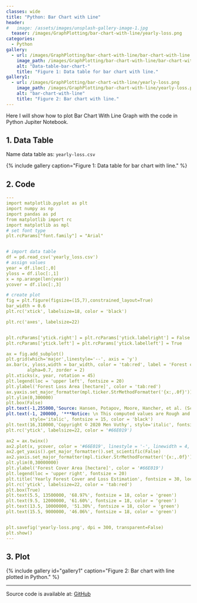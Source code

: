 ```yaml
---
classes: wide
title: "Python: Bar Chart with Line"
header:
#   image: /assets/images/unsplash-gallery-image-1.jpg
  teaser: /images/GraphPlotting/bar-chart-with-line/yearly-loss.png
categories:
  - Python
gallery:
  - url: /images/GraphPlotting/bar-chart-with-line/bar-chart-with-line.png
    image_path: /images/GraphPlotting/bar-chart-with-line/bar-chart-with-line.png
    alt: "Data-table-bar-chart-"
    title: "Figure 1: Data table for bar chart with line."
gallery1:
  - url: /images/GraphPlotting/bar-chart-with-line/yearly-loss.png
    image_path: /images/GraphPlotting/bar-chart-with-line/yearly-loss.png
    alt: "bar-chart-with-line"
    title: "Figure 2: Bar chart with line."
---
```


Here I will show how to plot Bar Chart With Line Graph with the code in Python Jupiter Notebook.


## 1. Data Table

Name data table as: `yearly-loss.csv`

{% include gallery caption="Figure 1: Data table for bar chart with line." %}

## 2. Code

```yaml
---
import matplotlib.pyplot as plt
import numpy as np
import pandas as pd
from matplotlib import rc
import matplotlib as mpl
# set font type
plt.rcParams["font.family"] = "Arial"


# import data table
df = pd.read_csv('yearly_loss.csv')
# assign values
year = df.iloc[:,0]
yloss = df.iloc[:,1]
x = np.arange(len(year))
ycover = df.iloc[:,3]

# create plot
fig = plt.figure(figsize=(15,7),constrained_layout=True) 
bar_width = 0.6
plt.rc('xtick', labelsize=18, color = 'black')

plt.rc('axes', labelsize=22)


plt.rcParams['ytick.right'] = plt.rcParams['ytick.labelright'] = False
plt.rcParams['ytick.left'] = plt.rcParams['ytick.labelleft'] = True

ax = fig.add_subplot()
plt.grid(which='major',linestyle='--', axis = 'y')
ax.bar(x, yloss,width = bar_width, color = 'tab:red', label = 'Forest cover loss',
        alpha=0.7, zorder = 2)
plt.xticks(x, year, rotation = 45)
plt.legend(loc = 'upper left', fontsize = 20)
plt.ylabel('Forest Loss Area [hectare]', color = 'tab:red')
ax.yaxis.set_major_formatter(mpl.ticker.StrMethodFormatter('{x:,.0f}'))
plt.ylim(0,300000)
plt.box(False)
plt.text(-1,255000,'Source: Hansen, Potapov, Moore, Hancher, et al. (Science, 2013)', style='italic', fontsize = 15, color = 'black')
plt.text(-1, 200000, '***Notice: \n This computed values are Rough and Unofficial  Estimation \n based on the instruction from Google Earth Engine and \n Dataset Guideline.', 
         style='italic', fontsize = 15, color = 'black')
plt.text(16,310000,'Copyright © 2020 Men Vuthy', style='italic', fontsize = 13, color = 'white')
plt.rc('ytick', labelsize=22, color = '#66E019')

ax2 = ax.twinx()
ax2.plot(x, ycover, color = '#66E019', linestyle = '-', linewidth = 4, marker='o', markersize=8, markeredgecolor = 'darkgreen', label = "Forest cover")
ax2.get_yaxis().get_major_formatter().set_scientific(False)
ax2.yaxis.set_major_formatter(mpl.ticker.StrMethodFormatter('{x:,.0f}'))
plt.ylim(0,30000000)
plt.ylabel('Forest Cover Area [hectare]', color = '#66E019')
plt.legend(loc = 'upper right', fontsize = 20)
plt.title('Yearly Forest Cover and Loss Estimation', fontsize = 30, loc = 'left', fontweight = 'bold', color = 'green')
plt.rc('ytick', labelsize=22, color = 'tab:red')
plt.box(True)
plt.text(5.5, 13500000, '68.97%', fontsize = 18, color = 'green')
plt.text(9.5, 12000000, '61.60%', fontsize = 18, color = 'green')
plt.text(13.5, 10000000, '51.30%', fontsize = 18, color = 'green')
plt.text(15.5, 9000000, '46.06%', fontsize = 18, color = 'green')


plt.savefig('yearly-loss.png', dpi = 300, transparent=False)
plt.show()
---
```

## 3. Plot

{% include gallery id="gallery1" caption="Figure 2: Bar chart with line plotted in Python." %}

-----

Source code is available at: [GitHub](https://github.com/menvuthy/Code_Collection.git)